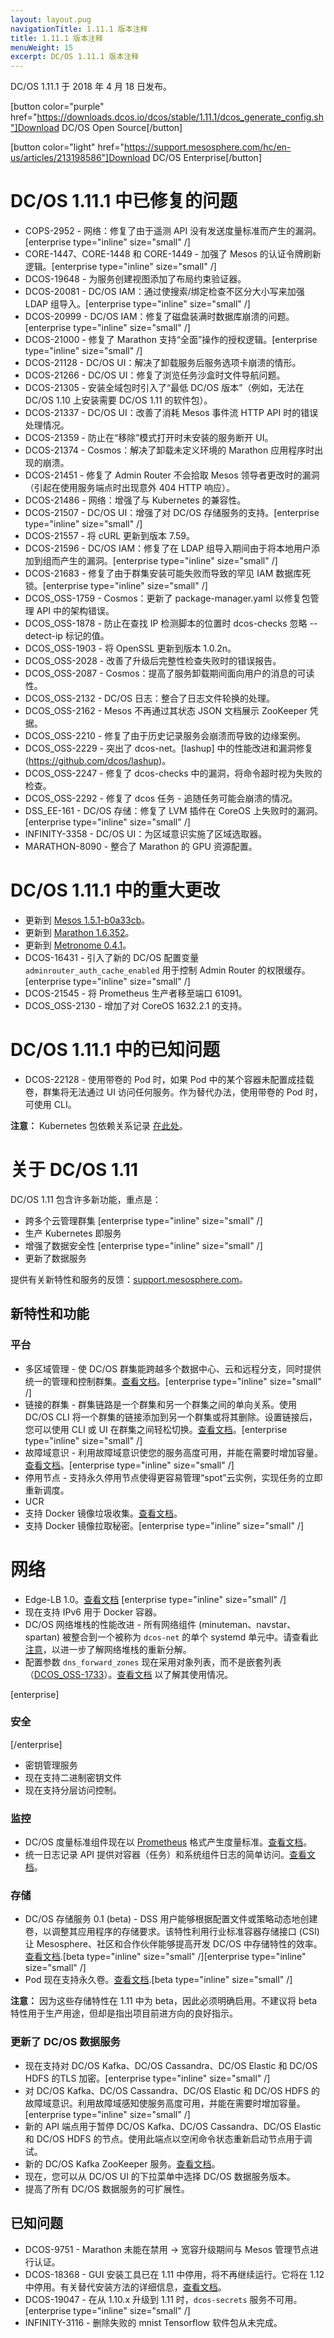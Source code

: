 ```yaml
---
layout: layout.pug
navigationTitle: 1.11.1 版本注释
title: 1.11.1 版本注释
menuWeight: 15
excerpt: DC/OS 1.11.1 版本注释
---
```


DC/OS 1.11.1 于 2018 年 4 月 18 日发布。

[button color="purple" href="https://downloads.dcos.io/dcos/stable/1.11.1/dcos_generate_config.sh"]Download DC/OS Open Source[/button]

[button color="light" href="https://support.mesosphere.com/hc/en-us/articles/213198586"]Download DC/OS Enterprise[/button]

# <a name="issues-fixed"></a>DC/OS 1.11.1 中已修复的问题

- COPS-2952 - 网络：修复了由于遥测 API 没有发送度量标准而产生的漏洞。[enterprise type="inline" size="small" /]
- CORE-1447、CORE-1448 和 CORE-1449 - 加强了 Mesos 的认证令牌刷新逻辑。[enterprise type="inline" size="small" /]
- DCOS-19648 - 为服务创建视图添加了布局约束验证器。
- DCOS-20081 - DC/OS IAM：通过使搜索/绑定检查不区分大小写来加强 LDAP 组导入。[enterprise type="inline" size="small" /]
- DCOS-20999 - DC/OS IAM：修复了磁盘装满时数据库崩溃的问题。[enterprise type="inline" size="small" /]
- DCOS-21000 - 修复了 Marathon 支持“全面”操作的授权逻辑。[enterprise type="inline" size="small" /]
- DCOS-21128 - DC/OS UI：解决了卸载服务后服务选项卡崩溃的情形。
- DCOS-21266 - DC/OS UI：修复了浏览任务沙盒时文件导航问题。
- DCOS-21305 - 安装全域包时引入了“最低 DC/OS 版本”（例如，无法在 DC/OS 1.10 上安装需要 DC/OS 1.11 的软件包）。
- DCOS-21337 - DC/OS UI：改善了消耗 Mesos 事件流 HTTP API 时的错误处理情况。
- DCOS-21359 - 防止在“移除”模式打开时未安装的服务断开 UI。
- DCOS-21374 - Cosmos：解决了卸载未定义环境的 Marathon 应用程序时出现的崩溃。
- DCOS-21451 - 修复了 Admin Router 不会拾取 Mesos 领导者更改时的漏洞（引起在使用服务端点时出现意外 404 HTTP 响应）。
- DCOS-21486 - 网络：增强了与 Kubernetes 的兼容性。
- DCOS-21507 - DC/OS UI：增强了对 DC/OS 存储服务的支持。[enterprise type="inline" size="small" /]
- DCOS-21557 - 将 cURL 更新到版本 7.59。
- DCOS-21596 - DC/OS IAM：修复了在 LDAP 组导入期间由于将本地用户添加到组而产生的漏洞。[enterprise type="inline" size="small" /]
- DCOS-21683 - 修复了由于群集安装可能失败而导致的罕见 IAM 数据库死锁。[enterprise type="inline" size="small" /]
- DCOS_OSS-1759 - Cosmos：更新了 package-manager.yaml 以修复包管理 API 中的架构错误。
- DCOS_OSS-1878 - 防止在查找 IP 检测脚本的位置时 dcos-checks 忽略 --detect-ip 标记的值。
- DCOS_OSS-1903 - 将 OpenSSL 更新到版本 1.0.2n。
- DCOS_OSS-2028 - 改善了升级后完整性检查失败时的错误报告。
- DCOS_OSS-2087 - Cosmos：提高了服务卸载期间面向用户的消息的可读性。
- DCOS_OSS-2132 - DC/OS 日志：整合了日志文件轮换的处理。
- DCOS_OSS-2162 - Mesos 不再通过其状态 JSON 文档展示 ZooKeeper 凭据。
- DCOS_OSS-2210 - 修复了由于历史记录服务会崩溃而导致的边缘案例。
- DCOS_OSS-2229 - 突出了 dcos-net。[lashup] 中的性能改进和漏洞修复(https://github.com/dcos/lashup)。
- DCOS_OSS-2247 - 修复了 dcos-checks 中的漏洞，将命令超时视为失败的检查。
- DCOS_OSS-2292 - 修复了 dcos 任务 - 追随任务可能会崩溃的情况。
- DSS_EE-161 - DC/OS 存储：修复了 LVM 插件在 CoreOS 上失败时的漏洞。[enterprise type="inline" size="small" /]
- INFINITY-3358 - DC/OS UI：为区域意识实施了区域选取器。
- MARATHON-8090 - 整合了 Marathon 的 GPU 资源配置。

# <a name="notable-changes"></a>DC/OS 1.11.1 中的重大更改

- 更新到 [Mesos 1.5.1-b0a33cb](https://github.com/apache/mesos/blob/b0a33cb/CHANGELOG)。
- 更新到 [Marathon 1.6.352](https://github.com/mesosphere/marathon/releases)。
- 更新到 [Metronome 0.4.1](https://github.com/dcos/metronome/releases/tag/v0.4.1)。
- DCOS-16431 - 引入了新的 DC/OS 配置变量 `adminrouter_auth_cache_enabled` 用于控制 Admin Router 的权限缓存。[enterprise type="inline" size="small" /]
- DCOS-21545 - 将 Prometheus 生产者移至端口 61091。
- DCOS_OSS-2130 - 增加了对 CoreOS 1632.2.1 的支持。

# <a name="known-issue"></a>DC/OS 1.11.1 中的已知问题

- DCOS-22128 - 使用带卷的 Pod 时，如果 Pod 中的某个容器未配置成挂载卷，群集将无法通过 UI 访问任何服务。作为替代办法，使用带卷的 Pod 时，可使用 CLI。

**注意：** Kubernetes 包依赖关系记录 [在此处](https://docs.mesosphere.com/services/kubernetes/1.2.0-1.10.5/install)。

# 关于 DC/OS 1.11

DC/OS 1.11 包含许多新功能，重点是：
- 跨多个云管理群集 [enterprise type="inline" size="small" /]
- 生产 Kubernetes 即服务
- 增强了数据安全性 [enterprise type="inline" size="small" /]
- 更新了数据服务

提供有关新特性和服务的反馈：[support.mesosphere.com](https://support.mesosphere.com)。

<a name="new-features"></a>
## 新特性和功能

### 平台
- 多区域管理 - 使 DC/OS 群集能跨越多个数据中心、云和远程分支，同时提供统一的管理和控制群集。[查看文档](/zh/1.11/deploying-services/fault-domain-awareness)。[enterprise type="inline" size="small" /]
- 链接的群集 - 群集链路是一个群集和另一个群集之间的单向关系。使用 DC/OS CLI 将一个群集的链接添加到另一个群集或将其删除。设置链接后，您可以使用 CLI 或 UI 在群集之间轻松切换。[查看文档](/zh/1.11/administering-clusters/multiple-clusters/cluster-links)。[enterprise type="inline" size="small" /]
 - 故障域意识 - 利用故障域意识使您的服务高度可用，并能在需要时增加容量。[查看文档](/zh/1.11/deploying-services/fault-domain-awareness)。[enterprise type="inline" size="small" /]
- 停用节点 - 支持永久停用节点使得更容易管理“spot”云实例，实现任务的立即重新调度。
- UCR
 - 支持 Docker 镜像垃圾收集。[查看文档](/zh/1.11/deploying-services/containerizers)。
 - 支持 Docker 镜像拉取秘密。[enterprise type="inline" size="small" /]

# 网络
- Edge-LB 1.0。[查看文档](https://docs.mesosphere.com/services/edge-lb/1.0/) [enterprise type="inline" size="small" /]
- 现在支持 IPv6 用于 Docker 容器。
- DC/OS 网络堆栈的性能改进 - 所有网络组件 (minuteman、navstar、spartan) 被整合到一个被称为 `dcos-net` 的单个 systemd 单元中。请查看此 [注意](/zh/1.11/networking/#a-note-on-software-re-architecture)，以进一步了解网络堆栈的重新分解。
- 配置参数 `dns_forward_zones` 现在采用对象列表，而不是嵌套列表（[DCOS_OSS-1733](https://jira.mesosphere.com/browse/DCOS_OSS-1733)）。[查看文档](/zh/1.11/installing/production/advanced-configuration/configuration-reference/#dns-forward-zones) 以了解其使用情况。

[enterprise]
### 安全
[/enterprise]
- 密钥管理服务
 - 现在支持二进制密钥文件
 - 现在支持分层访问控制。

### 监控
- DC/OS 度量标准组件现在以 [Prometheus](https://prometheus.io/docs/instrumenting/exposition_formats/) 格式产生度量标准。[查看文档](/zh/1.11/metrics)。
- 统一日志记录 API 提供对容器（任务）和系统组件日志的简单访问。[查看文档](/zh/1.11/monitoring/logging/logging-api/logging-v2/)。

### 存储
- DC/OS 存储服务 0.1 (beta) - DSS 用户能够根据配置文件或策略动态地创建卷，以调整其应用程序的存储要求。该特性利用行业标准容器存储接口 (CSI) 让 Mesosphere、社区和合作伙伴能够提高开发 DC/OS 中存储特性的效率。[查看文档](https://docs.mesosphere.com/services/beta-storage/0.1.0-beta/).[beta type="inline" size="small" /][enterprise type="inline" size="small" /]
- Pod 现在支持永久卷。[查看文档](/zh/1.11/deploying-services/pods).[beta type="inline" size="small" /]

**注意：** 因为这些存储特性在 1.11 中为 beta，因此必须明确启用。不建议将 beta 特性用于生产用途，但却是指出项目前进方向的良好指示。

### 更新了 DC/OS 数据服务
- 现在支持对 DC/OS Kafka、DC/OS Cassandra、DC/OS Elastic 和 DC/OS HDFS 的TLS 加密。[enterprise type="inline" size="small" /]
- 对 DC/OS Kafka、DC/OS Cassandra、DC/OS Elastic 和 DC/OS HDFS 的故障域意识。利用故障域感知使服务高度可用，并能在需要时增加容量。[enterprise type="inline" size="small" /]
- 新的 API 端点用于暂停 DC/OS Kafka、DC/OS Cassandra、DC/OS Elastic 和 DC/OS HDFS 的节点。使用此端点以空闲命令状态重新启动节点用于调试。
- 新的 DC/OS Kafka ZooKeeper 服务。[查看文档](/services/kafka-zookeeper)。
- 现在，您可以从 DC/OS UI 的下拉菜单中选择 DC/OS 数据服务版本。
- 提高了所有 DC/OS 数据服务的可扩展性。

## <a name="known-issues"></a>已知问题
- DCOS-9751 - Marathon 未能在禁用 -> 宽容升级期间与 Mesos 管理节点进行认证。
- DCOS-18368 - GUI 安装工具已在 1.11 中停用，将不再继续运行。它将在 1.12 中停用。有关替代安装方法的详细信息，[查看文档](https://docs.mesosphere.com/1.11/installing)。
- DCOS-19047 - 在从 1.10.x 升级到 1.11 时，`dcos-secrets` 服务不可用。[enterprise type="inline" size="small" /]
- INFINITY-3116 - 删除失败的 mnist Tensorflow 软件包从未完成。
